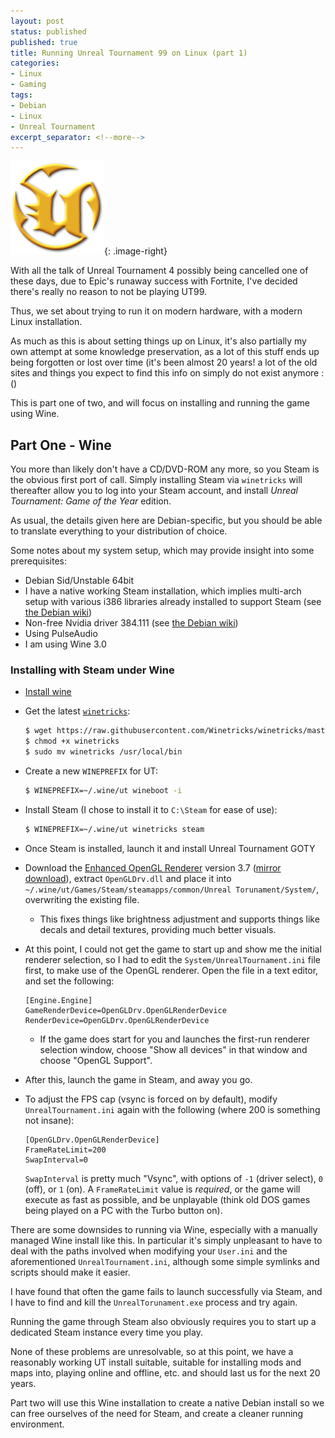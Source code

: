 ```yaml
---
layout: post
status: published
published: true
title: Running Unreal Tournament 99 on Linux (part 1)
categories:
- Linux
- Gaming
tags:
- Debian
- Linux
- Unreal Tournament
excerpt_separator: <!--more-->
---
```


![](/assets/posts/2018-02-03-ut-on-linux/ut-logo.png){: .image-right}

With all the talk of Unreal Tournament 4 possibly being cancelled one of these
days, due to Epic's runaway success with Fortnite, I've decided there's really
no reason to not be playing UT99.

Thus, we set about trying to run it on modern hardware, with a modern Linux 
installation.

As much as this is about setting things up on Linux, it's also partially my own
attempt at some knowledge preservation, as a lot of this stuff ends up being 
forgotten or lost over time (it's been almost 20 years! a lot of the old sites
and things you expect to find this info on simply do not exist anymore :()

This is part one of two, and will focus on installing and running the game 
using Wine.

<!--more-->

## Part One - Wine

You more than likely don't have a CD/DVD-ROM any more, so you Steam is the 
obvious first port of call. Simply installing Steam via `winetricks` will
thereafter allow you to log into your Steam account, and install _Unreal 
Tournament: Game of the Year_ edition.

As usual, the details given here are Debian-specific, but you
should be able to translate everything to your distribution of choice.

Some notes about my system setup, which may provide insight into some 
prerequisites:

- Debian Sid/Unstable 64bit
- I have a native working Steam installation, which implies multi-arch setup
   with various i386 libraries already installed to support Steam 
   (see [the Debian wiki][debian-steam])
- Non-free Nvidia driver 384.111 (see [the Debian wiki][debian-nvidia])
- Using PulseAudio
- I am using Wine 3.0

### Installing with Steam under Wine

- [Install wine][wine-install]
- Get the latest [`winetricks`][winetricks]:

  ```bash
  $ wget https://raw.githubusercontent.com/Winetricks/winetricks/master/src/winetricks
  $ chmod +x winetricks
  $ sudo mv winetricks /usr/local/bin
  ```
- Create a new `WINEPREFIX` for UT:

  ```bash
  $ WINEPREFIX=~/.wine/ut wineboot -i
  ```
- Install Steam (I chose to install it to `C:\Steam` for ease of use):

  ```bash
  $ WINEPREFIX=~/.wine/ut winetricks steam
  ```
- Once Steam is installed, launch it and install Unreal Tournament GOTY
- Download the [Enhanced OpenGL Renderer][ogl-render-win] version 3.7 
  ([mirror download][utglr37.zip]), extract `OpenGLDrv.dll` and place it into 
  `~/.wine/ut/Games/Steam/steamapps/common/Unreal Torunament/System/`, 
  overwriting the existing file.
    - This fixes things like brightness adjustment and supports things like 
      decals and detail textures, providing much better visuals.
- At this point, I could not get the game to start up and show me the initial
  renderer selection, so I had to edit the `System/UnrealTournament.ini` file
  first, to make use of the OpenGL renderer. Open the file in a text editor, 
  and set the following:

  ```properties
  [Engine.Engine]
  GameRenderDevice=OpenGLDrv.OpenGLRenderDevice
  RenderDevice=OpenGLDrv.OpenGLRenderDevice
  ```
  - If the game does start for you and launches the first-run renderer 
    selection window, choose "Show all devices" in that window and choose
    "OpenGL Support".
- After this, launch the game in Steam, and away you go.
- To adjust the FPS cap (vsync is forced on by default), modify 
  `UnrealTournament.ini` again with the following (where 200 is something not
  insane):
  
  ```properties
  [OpenGLDrv.OpenGLRenderDevice]
  FrameRateLimit=200
  SwapInterval=0
  ```
  `SwapInterval` is pretty much "Vsync", with options of `-1` (driver select),
  `0` (off), or `1` (on). A `FrameRateLimit` value is *required*, or the game 
  will execute as fast as possible, and be unplayable (think old DOS games 
  being played on a PC with the Turbo button on).

There are some downsides to running via Wine, especially with a manually 
managed Wine install like this. In particular it's simply unpleasant to have
to deal with the paths involved when modifying your `User.ini` and the
aforementioned `UnrealTournament.ini`, although some simple symlinks and 
scripts should make it easier.

I have found that often the game fails to launch successfully via Steam, and I
have to find and kill the `UnrealTorunament.exe` process and try again.

Running the game through Steam also obviously requires you to start up a
dedicated Steam instance every time you play.

None of these problems are unresolvable, so at this point, we have a reasonably 
working UT install suitable, suitable for installing mods and maps into, 
playing online and offline, etc. and should last us for the next 20 years.

Part two will use this Wine installation to create a native Debian install
so we can free ourselves of the need for Steam, and create a cleaner running
environment.

[debian-steam]: https://wiki.debian.org/Steam
[debian-nvidia]: https://wiki.debian.org/NvidiaGraphicsDrivers
[wine-install]: https://wiki.winehq.org/Debian
[winetricks]: https://github.com/Winetricks/winetricks
[ogl-render-win]: http://www.cwdohnal.com/utglr/
[utglr37.zip]: /assets/posts/2018-02-03-ut-on-linux/utglr37.zip